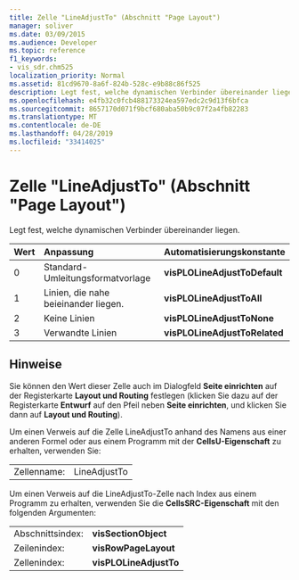 ```yaml
---
title: Zelle "LineAdjustTo" (Abschnitt "Page Layout")
manager: soliver
ms.date: 03/09/2015
ms.audience: Developer
ms.topic: reference
f1_keywords:
- vis_sdr.chm525
localization_priority: Normal
ms.assetid: 81cd9670-8a6f-824b-528c-e9b88c86f525
description: Legt fest, welche dynamischen Verbinder übereinander liegen.
ms.openlocfilehash: e4fb32c0fcb488173324ea597edc2c9d13f6bfca
ms.sourcegitcommit: 8657170d071f9bcf680aba50b9c07f2a4fb82283
ms.translationtype: MT
ms.contentlocale: de-DE
ms.lasthandoff: 04/28/2019
ms.locfileid: "33414025"
---
```

# <a name="lineadjustto-cell-page-layout-section"></a>Zelle "LineAdjustTo" (Abschnitt "Page Layout")

Legt fest, welche dynamischen Verbinder übereinander liegen.
  
|**Wert**|**Anpassung**|**Automatisierungskonstante**|
|:-----|:-----|:-----|
|0  <br/> |Standard-Umleitungsformatvorlage  <br/> |**visPLOLineAdjustToDefault** <br/> |
|1  <br/> |Linien, die nahe beieinander liegen.  <br/> |**visPLOLineAdjustToAll** <br/> |
|2  <br/> |Keine Linien  <br/> |**visPLOLineAdjustToNone** <br/> |
|3  <br/> |Verwandte Linien  <br/> |**visPLOLineAdjustToRelated** <br/> |
   
## <a name="remarks"></a>Hinweise

Sie können den Wert dieser Zelle auch im Dialogfeld **Seite einrichten** auf der Registerkarte **Layout und Routing** festlegen (klicken Sie dazu auf der Registerkarte **Entwurf** auf den Pfeil neben **Seite einrichten**, und klicken Sie dann auf **Layout und Routing**).
  
Um einen Verweis auf die Zelle LineAdjustTo anhand des Namens aus einer anderen Formel oder aus einem Programm mit der **CellsU-Eigenschaft** zu erhalten, verwenden Sie: 
  
|||
|:-----|:-----|
|Zellenname:  <br/> |LineAdjustTo  <br/> |
   
Um einen Verweis auf die LineAdjustTo-Zelle nach Index aus einem Programm zu erhalten, verwenden Sie die **CellsSRC-Eigenschaft** mit den folgenden Argumenten: 
  
|||
|:-----|:-----|
|Abschnittsindex:  <br/> |**visSectionObject** <br/> |
|Zeilenindex:  <br/> |**visRowPageLayout** <br/> |
|Zellenindex:  <br/> |**visPLOLineAdjustTo** <br/> |
   

